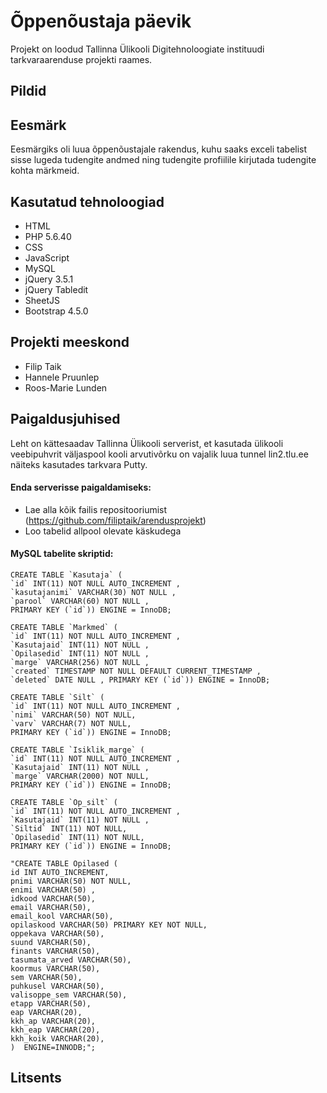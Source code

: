 # Õppenõustaja päevik
Projekt on loodud Tallinna Ülikooli Digitehnoloogiate instituudi tarkvaraarenduse projekti raames.

## Pildid

## Eesmärk
Eesmärgiks oli luua õppenõustajale rakendus, kuhu saaks exceli tabelist sisse lugeda tudengite andmed ning tudengite profiilile kirjutada tudengite kohta märkmeid. 

## Kasutatud tehnoloogiad
* HTML
* PHP 5.6.40
* CSS
* JavaScript
* MySQL
* jQuery 3.5.1
* jQuery Tabledit
* SheetJS
* Bootstrap 4.5.0 

## Projekti meeskond
* Filip Taik
* Hannele Pruunlep
* Roos-Marie Lunden

## Paigaldusjuhised
Leht on kättesaadav Tallinna Ülikooli serverist, et kasutada ülikooli veebipuhvrit väljaspool kooli arvutivõrku on vajalik luua tunnel lin2.tlu.ee näiteks kasutades tarkvara Putty. 

#### Enda serverisse paigaldamiseks:
* Lae alla kõik failis repositooriumist (https://github.com/filiptaik/arendusprojekt)
* Loo tabelid allpool olevate käskudega

#### MySQL tabelite skriptid:
```
CREATE TABLE `Kasutaja` ( 
`id` INT(11) NOT NULL AUTO_INCREMENT , 
`kasutajanimi` VARCHAR(30) NOT NULL , 
`parool` VARCHAR(60) NOT NULL , 
PRIMARY KEY (`id`)) ENGINE = InnoDB;

CREATE TABLE `Markmed` (
`id` INT(11) NOT NULL AUTO_INCREMENT , 
`Kasutajaid` INT(11) NOT NULL , 
`Opilasedid` INT(11) NOT NULL , 
`marge` VARCHAR(256) NOT NULL , 
`created` TIMESTAMP NOT NULL DEFAULT CURRENT_TIMESTAMP , 
`deleted` DATE NULL , PRIMARY KEY (`id`)) ENGINE = InnoDB;

CREATE TABLE `Silt` ( 
`id` INT(11) NOT NULL AUTO_INCREMENT , 
`nimi` VARCHAR(50) NOT NULL, 
`varv` VARCHAR(7) NOT NULL, 
PRIMARY KEY (`id`)) ENGINE = InnoDB;

CREATE TABLE `Isiklik_marge` ( 
`id` INT(11) NOT NULL AUTO_INCREMENT , 
`Kasutajaid` INT(11) NOT NULL , 
`marge` VARCHAR(2000) NOT NULL, 
PRIMARY KEY (`id`)) ENGINE = InnoDB;

CREATE TABLE `Op_silt` ( 
`id` INT(11) NOT NULL AUTO_INCREMENT , 
`Kasutajaid` INT(11) NOT NULL , 
`Siltid` INT(11) NOT NULL, 
`Opilasedid` INT(11) NOT NULL, 
PRIMARY KEY (`id`)) ENGINE = InnoDB;

"CREATE TABLE Opilased (
id INT AUTO_INCREMENT,
pnimi VARCHAR(50) NOT NULL,
enimi VARCHAR(50) ,
idkood VARCHAR(50),
email VARCHAR(50),
email_kool VARCHAR(50),
opilaskood VARCHAR(50) PRIMARY KEY NOT NULL,
oppekava VARCHAR(50),
suund VARCHAR(50),
finants VARCHAR(50),
tasumata_arved VARCHAR(50),
koormus VARCHAR(50),
sem VARCHAR(50),
puhkusel VARCHAR(50),
valisoppe_sem VARCHAR(50),
etapp VARCHAR(50),
eap VARCHAR(20),
kkh_ap VARCHAR(20),
kkh_eap VARCHAR(20),
kkh_koik VARCHAR(20),
)  ENGINE=INNODB;";

```
## Litsents
